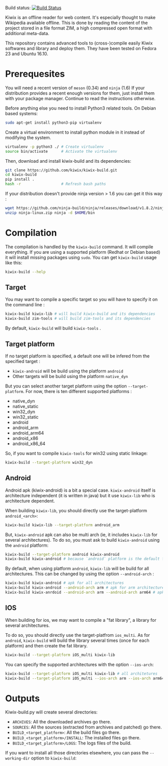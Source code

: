 Build status: [![Build Status](https://travis-ci.com/kiwix/kiwix-build.svg?branch=master)](https://travis-ci.com/kiwix/kiwix-build)

Kiwix is an offline reader for web content. It's especially thought to
make Wikipedia available offline. This is done by reading the content
of the project stored in a file format ZIM, a high compressed open
format with additional meta-data.

This repository contains advanced tools to (cross-)compile easily
Kiwix softwares and library and deploy them. They have been tested on
Fedora 23 and Ubuntu 16.10.

# Prerequesites

You will need a recent version of `meson` (0.34) and `ninja` (1.6) If
your distribution provides a recent enough versions for them, just
install them with your package manager. Continue to read the
instructions otherwise.

Before anything else you need to install Python3 related tools. On Debian
based systems:
```bash
sudo apt-get install python3-pip virtualenv
```

Create a virtual environment to install python module in it instead
of modifying the system.
```bash
virtualenv -p python3 ./ # Create virtualenv
source bin/activate      # Activate the virtualenv
```

Then, download and install kiwix-build and its dependencies:
```bash
git clone https://github.com/kiwix/kiwix-build.git
cd kiwix-build
pip install .
hash -r                  # Refresh bash paths
```

If your distribution doesn't provide ninja version > 1.6 you can get it
this way :
```bash
wget https://github.com/ninja-build/ninja/releases/download/v1.8.2/ninja-linux.zip
unzip ninja-linux.zip ninja -d $HOME/bin
```

# Compilation

The compilation is handled by the `kiwix-build` command. It will compile
everything. If you are using a supported platform (Redhat or Debian
based) it will install missing packages using `sudo`. You can get
`kiwix-build` usage like this:
```bash
kiwix-build --help
```

## Target

You may want to compile a specific target so you will have to specify it on the
command line :
```bash
kiwix-build kiwix-lib # will build kiwix-build and its dependencies
kiwix-build zim-tools # will build zim-tools and its dependencies
```

By default, `kiwix-build` will build `kiwix-tools` .

## Target platform

If no target platform is specified, a default one will be infered from
the specified target :
- `kiwix-android` will be build using the platform `android`
- Other targets will be build using the platform `native_dyn`

But you can select another target platform using the option
`--target-platform`. For now, there is ten different supported
platforms :

- native_dyn
- native_static
- win32_dyn
- win32_static
- android
- android_arm
- android_arm64
- android_x86
- android_x86_64

So, if you want to compile `kiwix-tools` for win32 using static linkage:
```bash
kiwix-build --target-platform win32_dyn
```

## Android

Android apk (kiwix-android) is a bit a special case.
`kiwix-android` itself is architecture independent (it is written in
java) but it use `kiwix-lib` who is architecture dependent.

When building `kiwix-lib`, you should directly use the
target-platform `android_<arch>`:
```bash
kiwix-build kiwix-lib --target-platform android_arm
```

But, `kiwix-android` apk can also be multi arch (ie, it includes
`kiwix-lib` for several architectures). To do so, you must ask to build
`kiwix-android` using the `android` platform:
```bash
kiwix-build --target-platform android kiwix-android
kiwix-build kiwix-android # because `android` platform is the default for `kiwix-android`
```

By default, when using platform `android`, `kiwix-lib` will be build for
all architectures. This can be changed by using the option `--android-arch` :
```bash
kiwix-build kiwix-android # apk for all architectures
kiwix-build kiwix-android --android-arch arm # apk for arm architecture
kiwix-build kiwix-anrdoid --android-arch arm --android-arch arm64 # apk for arm and arm64 architectures
```

## IOS

When building for ios, we may want to compile a "fat library", a library
for several architectures.

To do so, you should directly use the target-platfrom `ios_multi`.
As for `android`, `kiwix-build` will build the library several times
(once for each platform) and then create the fat library.
```bash
kiwix-build --target-platform iOS_multi kiwix-lib
```

You can specify the supported architectures with the option `--ios-arch`:
```bash
kiwix-build --target-platform iOS_multi kiwix-lib # all architetures
kiwix-build --target-platform iOS_multi --ios-arch arm --ios-arch arm64 # arm and arm64 arch only
```


# Outputs

Kiwix-build.py will create several directories:
- `ARCHIVES`: All the downloaded archives go there.
- `SOURCES`: All the sources (extracted from archives and patched) go there.
- `BUILD_<target_platform>`: All the build files go there.
- `BUILD_<target_platform>/INSTALL`: The installed files go there.
- `BUILD_<target_platform>/LOGS`: The logs files of the build.

If you want to install all those directories elsewhere, you can pass the
`--working-dir` option to `kiwix-build`:
